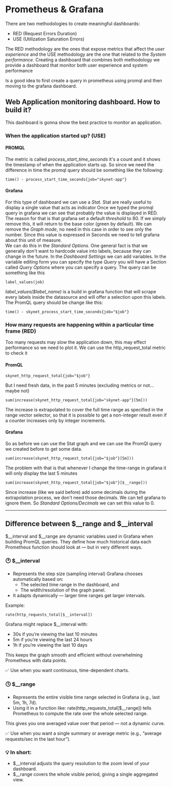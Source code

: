 # Prometheus & Grafana

There are two methodologies to create meaningful dashboards:

 - RED (Request Errors Duration)
 - USE (Utilization Saturation Errors)

The RED methodology are the ones that expose metrics that affect the *user experience* and the USE methodology are the one that
related to the *System performance*.
Creating a dashboard that combines both methodology we provide a dashboard that monitor both user experience and system performance

Is a good idea to first create a query in prometheus using promql and then moving to the grafana dashboard.


## Web Application monitoring dashboard. How to build it?

This dashboard is gonna show the best practice to monitor an application.

### When the application started up? (USE)

#### PROMQL
The metric is called *process_start_time_seconds* it's a count and it shows the timestamp of when the application starts up.
So since we need the difference in time the promql query should be something like the following:

    time() - process_start_time_seconds{job="skynet-app"}

#### Grafana

For this type of dashboard we can use a *Stat*. Stat are really useful to display a single value that acts as indicator
Once we typed the promql query in grafana we can see that probably the value is displayed in RED. The reason for that is that grafana set
a default *threshold* to 80. If we simply remove this, it will return to the base color (green by default). We can remove the *Graph mode*,
no need in this case in order to see only the number. Since this value is expressed in Seconds we need to tell grafana about this unit of measure. \
We can do this in the *Standard Options*. One general fact is that we generally don't want to hardcode value into labels, because they
can change in the future. In the *Dashboard Settings* we can add variables. In the variable editing form you can specify the type *Query* 
you will have a Section called *Query Options* where you can specify a query. The query can be something like this

    label_values(job)

*label_values($label_name)* is a build in grafana function that will scrape every labels inside the datasource and will offer a selection upon this labels.
The PromQL query should be change like this:

    time() - skynet_process_start_time_seconds{job="$job"}

### How many requests are happening within a particular time frame (RED)

Too many requests may slow the application down, this may effect performance so we need to plot it. We can use the http_request_total metric to check it

#### PromQL

    skynet_http_request_total{job="$job"}

But I need fresh data, in the past 5 minutes (excluding metrics or not... maybe not)

    sum(increase(skynet_http_request_total{job="skynet-app"}[5m]))

The increase is extrapolated to cover the full time range as specified in the range vector selector, 
so that it is possible to get a non-integer result even if a counter increases only by integer increments.

#### Grafana

So as before we can use the Stat graph and we can use the PromQl query we created before to get some data. 

    sum(increase(skynet_http_request_total{job="$job"}[5m]))

The problem with that is that whenever I change the time-range in grafana it will only display the last 5 minutes

    sum(increase(skynet_http_request_total{job="$job"}[$__range]))

Since increase (like we said before) add some decimals during the extrapolation process, we don't need those decimals.
We can tell grafana to ignore them. So *Standard Options/Decimals* we can set this value to 0.




---

## Difference between $__range and $__interval

$__interval and $__range are dynamic variables used in Grafana when building PromQL queries.
They define how much historical data each Prometheus function should look at — but in very different ways.

### 🕐 $__interval

- Represents the step size (sampling interval) Grafana chooses automatically based on:
    - The selected time range in the dashboard, and
    - The width/resolution of the graph panel.
- It adapts dynamically — larger time ranges get larger intervals.

Example:
        
    rate(http_requests_total[$__interval])

Grafana might replace $__interval with:

- 30s if you’re viewing the last 10 minutes
- 5m if you’re viewing the last 24 hours
- 1h if you’re viewing the last 10 days

This keeps the graph smooth and efficient without overwhelming Prometheus with data points.

✅ Use when you want continuous, time-dependent charts.

### 🕓 $__range

- Represents the entire visible time range selected in Grafana (e.g., last 5m, 1h, 7d).
- Using it in a function like: rate(http_requests_total[$__range]) tells Prometheus to compute the rate over the whole selected range.

This gives you one averaged value over that period — not a dynamic curve.

✅ Use when you want a single summary or average metric (e.g., “average requests/sec in the last hour”).

### 💡 In short:

- $__interval adjusts the query resolution to the zoom level of your dashboard.
- $__range covers the whole visible period, giving a single aggregated view.




